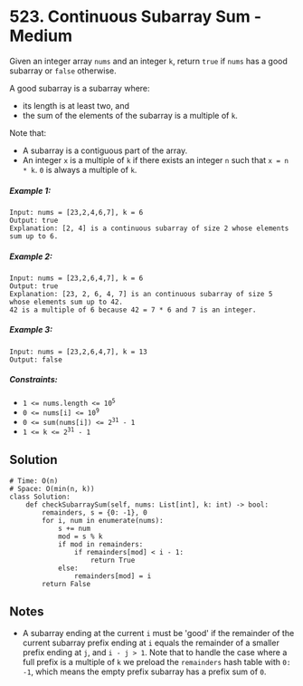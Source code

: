 # 523. Continuous Subarray Sum - Medium

Given an integer array `nums` and an integer `k`, return `true` if `nums` has a good subarray or `false` otherwise.

A good subarray is a subarray where:

- its length is at least two, and
- the sum of the elements of the subarray is a multiple of `k`.

Note that:

- A subarray is a contiguous part of the array.
- An integer `x` is a multiple of `k` if there exists an integer `n` such that `x = n * k`. `0` is always a multiple of `k`.

##### Example 1:

```
Input: nums = [23,2,4,6,7], k = 6
Output: true
Explanation: [2, 4] is a continuous subarray of size 2 whose elements sum up to 6.
```

##### Example 2:

```
Input: nums = [23,2,6,4,7], k = 6
Output: true
Explanation: [23, 2, 6, 4, 7] is an continuous subarray of size 5 whose elements sum up to 42.
42 is a multiple of 6 because 42 = 7 * 6 and 7 is an integer.
```

##### Example 3:

```
Input: nums = [23,2,6,4,7], k = 13
Output: false
```

##### Constraints:

- <code>1 <= nums.length <= 10<sup>5</sup></code>
- <code>0 <= nums[i] <= 10<sup>9</sup></code>
- <code>0 <= sum(nums[i]) <= 2<sup>31</sup> - 1</code>
- <code>1 <= k <= 2<sup>31</sup> - 1</code>

## Solution

```
# Time: O(n)
# Space: O(min(n, k))
class Solution:
    def checkSubarraySum(self, nums: List[int], k: int) -> bool:
        remainders, s = {0: -1}, 0
        for i, num in enumerate(nums):
            s += num
            mod = s % k
            if mod in remainders:
                if remainders[mod] < i - 1:
                    return True
            else:
                remainders[mod] = i
        return False
```

## Notes
- A subarray ending at the current `i` must be 'good' if the remainder of the current subarray prefix ending at `i` equals the remainder of a smaller prefix ending at `j`, and `i - j > 1`. Note that to handle the case where a full prefix is a multiple of `k` we preload the `remainders` hash table with `0: -1`, which means the empty prefix subarray has a prefix sum of `0`.